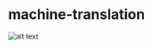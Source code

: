 # machine-translation

![alt text](http://s8.picofile.com/file/8348283550/Screenshot_from_2019_01_09_01_08_25.png)
